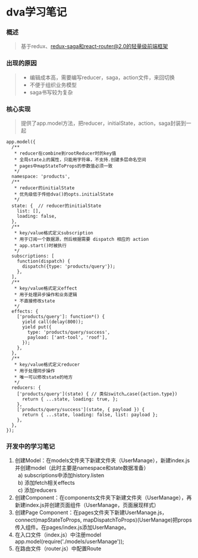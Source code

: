 # dva学习笔记

### 概述
> 基于redux、redux-saga和react-router@2.0的轻量级前端框架

### 出现的原因
> * 编辑成本高，需要编写reducer，saga，action文件，来回切换
> * 不便于组织业务模型
> * saga书写较为复杂

### 核心实现
> 提供了app.model方法，把reducer，initialState，action，saga封装到一起

```
app.model({
  /** 
   * reducer在combine到rootReducer时的key值
   * 全局state上的属性，只能用字符串，不支持.创建多层命名空间
   * pages中mapStateToProps的参数值必须一致
   */
  namespace: 'products',  
  /**
   * reducer的initialState
   * 优先级低于传给dva()的opts.initialState
   */
  state: {  // reducer的initialState
    list: [],
    loading: false,
  },
  /**
   * key/value格式定义subscription
   * 用于订阅一个数据源，然后根据需要 dispatch 相应的 action
   * app.start()时被执行
   */
  subscriptions: [
    function(dispatch) {
      dispatch({type: 'products/query'});
    },
  ],
  /**
   * key/value格式定义effect
   * 用于处理异步操作和业务逻辑
   * 不直接修改state
   */
  effects: {
    ['products/query']: function*() {
      yield call(delay(800));
      yield put({
        type: 'products/query/success',
        payload: ['ant-tool', 'roof'],
      });
    },
  },
  /**
   * key/value格式定义reducer
   * 用于处理同步操作
   * 唯一可以修改state的地方
   */
  reducers: {
    ['products/query'](state) { // 类似switch…case({action.type})
      return { ...state, loading: true, };
    },
    ['products/query/success'](state, { payload }) {
      return { ...state, loading: false, list: payload };
    },
  },
});
```

### 开发中的学习笔记
1. 创建Model：在models文件夹下新建文件夹（UserManage），新建index.js并创建model（此时主要是namespace和state数据准备）   
&nbsp;&nbsp;a) subscriptions中添加history.listen   
&nbsp;&nbsp;b) 添加fetch相关effects   
&nbsp;&nbsp;c) 添加reducers   
2. 创建Component：在components文件夹下新建文件夹（UserManage），再新建index.js并创建页面组件（UserManage，页面展现样式）
3. 创建Page Component：在pages文件夹下新建UserManage.js，connect(mapStateToProps, mapDispatchToProps)(UserManage)把props传入组件。在pages/index.js添加UserManage。
4. 在入口文件（index.js）中注册model app.model(require('./models/userManage')); 
5. 在路由文件（router.js）中配置Route <Route path="/userManage" component={pages.UserManage} breadcrumbName="用户管理"/>

